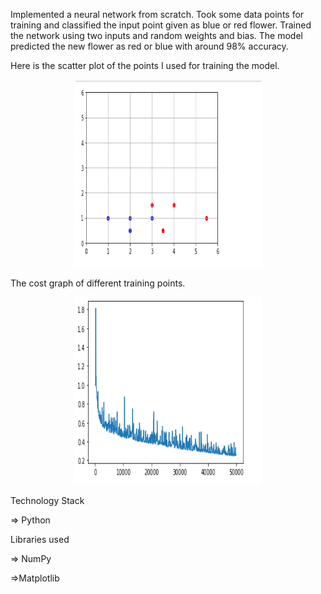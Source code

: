 Implemented a neural network from scratch. 
Took some data points for training and classified the input point given as blue or red flower.
Trained the network using two inputs and random weights and bias.
The model predicted the new flower as red or blue with around 98% accuracy.

Here is the scatter plot of the points I used for training the model.
<p align="center">
<img src="images/img1.png" width="300" height="300">
</p>


The cost graph of different training points.<br>
<p align="center">
<img src="images/img2.png" width="300" height="300">
</p>

Technology Stack 

=> Python

Libraries used 

=> NumPy

=>Matplotlib